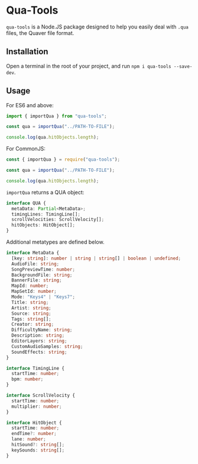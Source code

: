 # Qua-Tools

`qua-tools` is a Node.JS package designed to help you easily deal with `.qua` files, the Quaver file format.

## Installation

Open a terminal in the root of your project, and run `npm i qua-tools --save-dev`.

## Usage

For ES6 and above:

```ts
import { importQua } from "qua-tools";

const qua = importQua("../PATH-TO-FILE");

console.log(qua.hitObjects.length);
```

For CommonJS:

```ts
const { importQua } = require("qua-tools");

const qua = importQua("../PATH-TO-FILE");

console.log(qua.hitObjects.length);
```

`importQua` returns a QUA object:

```ts
interface QUA {
  metaData: Partial<MetaData>;
  timingLines: TimingLine[];
  scrollVelocities: ScrollVelocity[];
  hitObjects: HitObject[];
}
```

Additional metatypes are defined below.

```ts
interface MetaData {
  [key: string]: number | string | string[] | boolean | undefined;
  AudioFile: string;
  SongPreviewTime: number;
  BackgroundFile: string;
  BannerFile: string;
  MapId: number;
  MapSetId: number;
  Mode: "Keys4" | "Keys7";
  Title: string;
  Artist: string;
  Source: string;
  Tags: string[];
  Creator: string;
  DifficultyName: string;
  Description: string;
  EditorLayers: string;
  CustomAudioSamples: string;
  SoundEffects: string;
}

interface TimingLine {
  startTime: number;
  bpm: number;
}

interface ScrollVelocity {
  startTime: number;
  multiplier: number;
}

interface HitObject {
  startTime: number;
  endTime?: number;
  lane: number;
  hitSound?: string[];
  keySounds: string[];
}
```
